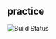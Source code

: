 ##  practice

![Build Status](https://github.com/Nddfdd/practice/actions/workflows/main.yml/badge.svg?branch=main)
